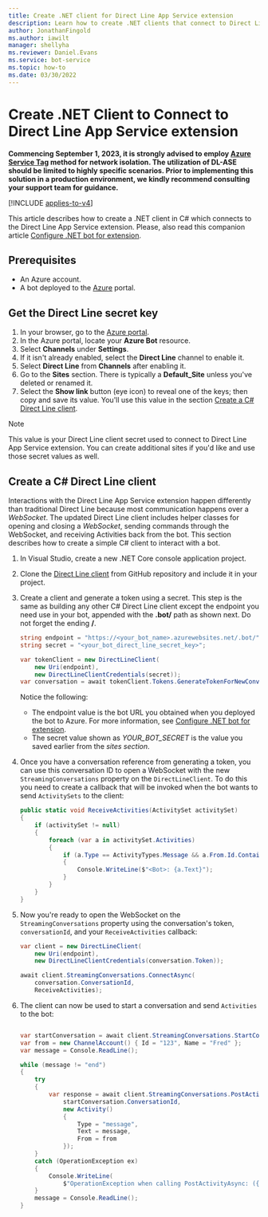 ```yaml
---
title: Create .NET client for Direct Line App Service extension
description: Learn how to create .NET clients that connect to Direct Line App Service extension and communicate with bots over WebSockets.
author: JonathanFingold
ms.author: iawilt
manager: shellyha
ms.reviewer: Daniel.Evans
ms.service: bot-service
ms.topic: how-to
ms.date: 03/30/2022
---
```


# Create .NET Client to Connect to Direct Line App Service extension

**Commencing September 1, 2023, it is strongly advised to employ [Azure Service Tag](https://learn.microsoft.com/en-us/azure/virtual-network/service-tags-overview#available-service-tags) method for network isolation. The utilization of DL-ASE should be limited to highly specific scenarios. Prior to implementing this solution in a production environment, we kindly recommend consulting your support team for guidance.**

[!INCLUDE [applies-to-v4](includes/applies-to-v4-current.md)]

This article describes how to create a .NET client in C# which connects to the Direct Line App Service extension.
Please, also read this companion article [Configure .NET bot for extension](bot-service-channel-directline-extension-net-bot.md).

## Prerequisites

- An Azure account.
- A bot deployed to the [Azure](https://portal.azure.com) portal.

## Get the Direct Line secret key

1. In your browser, go to the [Azure portal](https://portal.azure.com/).
1. In the Azure portal, locate your **Azure Bot** resource.
1. Select **Channels** under **Settings**.
1. If it isn't already enabled, select the **Direct Line** channel to enable it.
1. Select **Direct Line** from **Channels** after enabling it.
1. Go to the **Sites** section. There is typically a **Default_Site** unless you've deleted or renamed it.
1. Select the **Show link** button (eye icon) to reveal one of the keys; then copy and save its value. You'll use this value in the section [Create a C# Direct Line client](#create-a-c-direct-line-client).


> [!NOTE]
> This value is your Direct Line client secret used to connect to Direct Line App Service extension.
> You can create additional sites if you'd like and use those secret values as well.

## Create a C# Direct Line client

Interactions with the Direct Line App Service extension happen differently than traditional Direct Line because most communication happens over a *WebSocket*. The updated Direct Line client includes helper classes for opening and closing a *WebSocket*, sending commands through the WebSocket, and receiving Activities back from the bot. This section describes how to create a simple C# client to interact with a bot.

1. In Visual Studio, create a new .NET Core console application project.
1. Clone the [Direct Line client](https://github.com/microsoft/BotFramework-DirectLine-DotNet) from GitHub repository and include it in your project.
1. Create a client and generate a token using a secret. This step is the same as building any other C# Direct Line client except the endpoint you need use in your bot, appended with the **.bot/** path as shown next. Do not forget the ending **/**.

    ```csharp
    string endpoint = "https://<your_bot_name>.azurewebsites.net/.bot/";
    string secret = "<your_bot_direct_line_secret_key>";

    var tokenClient = new DirectLineClient(
        new Uri(endpoint),
        new DirectLineClientCredentials(secret));
    var conversation = await tokenClient.Tokens.GenerateTokenForNewConversationAsync();
    ```

    Notice the following:
    - The endpoint value is the bot URL you obtained when you deployed the bot to Azure.  For more information, see [Configure .NET bot for extension](bot-service-channel-directline-extension-net-bot.md).
    - The secret value shown as *YOUR_BOT_SECRET* is the value you saved earlier from the *sites section*.

1. Once you have a conversation reference from generating a token, you can use this conversation ID to open a WebSocket with the new `StreamingConversations` property on the `DirectLineClient`. To do this you need to create a callback that will be invoked when the bot wants to send `ActivitySets` to the client:

    ```csharp
    public static void ReceiveActivities(ActivitySet activitySet)
    {
        if (activitySet != null)
        {
            foreach (var a in activitySet.Activities)
            {
                if (a.Type == ActivityTypes.Message && a.From.Id.Contains("bot"))
                {
                    Console.WriteLine($"<Bot>: {a.Text}");
                }
            }
        }
    }
    ```

1. Now you're ready to open the WebSocket on the `StreamingConversations` property using the conversation's token, `conversationId`, and your `ReceiveActivities` callback:

    ```csharp
    var client = new DirectLineClient(
        new Uri(endpoint),
        new DirectLineClientCredentials(conversation.Token));

    await client.StreamingConversations.ConnectAsync(
        conversation.ConversationId,
        ReceiveActivities);
    ```

1. The client can now be used to start a conversation and send `Activities` to the bot:

    ```csharp

    var startConversation = await client.StreamingConversations.StartConversationAsync();
    var from = new ChannelAccount() { Id = "123", Name = "Fred" };
    var message = Console.ReadLine();

    while (message != "end")
    {
        try
        {
            var response = await client.StreamingConversations.PostActivityAsync(
                startConversation.ConversationId,
                new Activity()
                {
                    Type = "message",
                    Text = message,
                    From = from
                });
        }
        catch (OperationException ex)
        {
            Console.WriteLine(
                $"OperationException when calling PostActivityAsync: ({ex.StatusCode})");
        }
        message = Console.ReadLine();
    }
    ```
